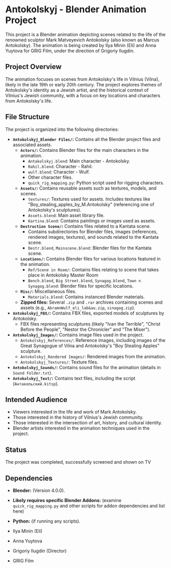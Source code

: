 # Antokolskyj - Blender Animation Project

This project is a Blender animation depicting scenes related to the life of the renowned sculptor Mark Matveyevich Antokolsky (also known as Marcus Antokolsky). The animation is being created by Ilya Minin (Eli) and Anna Yuytova for GRIG Film, under the direction of Grigoriy Ilugdin.

## Project Overview

The animation focuses on scenes from Antokolsky's life in Vilnius (Vilna), likely in the late 19th or early 20th century. The project explores themes of Antokolsky's identity as a Jewish artist, and the historical context of Vilnius's Jewish community, with a focus on key locations and characters from Antokolsky's life.

## File Structure

The project is organized into the following directories:

*   **`Antokolskyj_Blender Files/`:** Contains all the Blender project files and associated assets.
    *   **`Actors/`:** Contains Blender files for the main characters in the animation.
        *   `Antakolskyj.blend`: Main character - Antokolsky.
        *   `Rahil.blend`: Character - Rahil.
        *   `wulf.blend`: Character - Wulf.
        *   Other character files.
        *   `quick_rig_mapping.py`: Python script used for rigging characters.
    *   **`Assets/`:** Contains reusable assets such as textures, models, and scenes.
        *   `textures/`: Textures used for assets. Includes textures like "Boy_stealing_apples_by_M.Antokolsky" (referencing one of Antokolsky's sculptures).
        *   `Assets.blend`: Main asset library file.
        *   `Kartina.blend`: Contains paintings or images used as assets.
    *   **`Destruction Scene/`:** Contains files related to a Kantata scene.
        *   Contains subdirectories for Blender files, images (references, rendered images, textures), and sounds related to the Kantata scene.
        *   `Destr.blend`, `Mainscene.blend`: Blender files for the Kantata scene.
    *   **`Locations/`:** Contains Blender files for various locations featured in the animation.
        *   `Ref/Scene in Room/`: Contains files relating to scene that takes place in Antokolsky Master Room
        *   `Bench.blend`, `Big Street.blend`, `Synagog.blend`, `Town n Synagog.blend`: Blender files for specific locations.
    *   **`Misc/`:** Miscellaneous files.
        *   `Materials.blend`: Contains instanced Blender materials.
    *   **Zipped files:** Several `.zip` and `.rar` archives containing scenes and assets (e.g., `AbramnWulf_eli_lab&au.zip`, `sinagog.zip`).
*   **`Antokolskyj_FBX/`:** Contains FBX files, exported models of sculptures by Antokolsky.
    *   FBX files representing sculptures (likely "Ivan the Terrible", "Christ Before the People", "Nestor the Chronicler" and "The Miser").
*   **`Antokolskyj_Images/`:** Contains image files used in the project.
    *   `Antokolskyj_References/`: Reference images, including images of the Great Synagogue of Vilna and Antokolsky's "Boy Stealing Apples" sculpture.
    *   `Antokolskyj_Rendered Images/`: Rendered images from the animation.
    *   `Antokolskyj_Textures/`: Texture files.
*   **`Antokolskyj_Sounds/`:** Contains sound files for the animation (details in `Sound Folder.txt`).
*   **`Antokolskyj_Text/`:** Contains text files, including the script (`Антакольский.kitsp`).

## Intended Audience

*   Viewers interested in the life and work of Mark Antokolsky.
*   Those interested in the history of Vilnius's Jewish community.
*   Those interested in the intersection of art, history, and cultural identity.
*   Blender artists interested in the animation techniques used in the project.

## Status

The project was completed, successfully screened and shown on TV

## Dependencies

*   **Blender:** (Version 4.0.0).
*   **Likely requires specific Blender Addons:** (examine `quick_rig_mapping.py` and other scripts for addon dependencies and list here)
*   **Python:** (if running any scripts).


*   Ilya Minin (Eli)
*   Anna Yuytova
*   Grigoriy Ilugdin (Director)
*   GRIG Film
